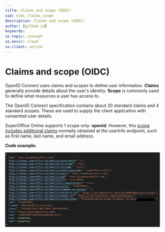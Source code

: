 ```yaml
---
title: Claims and scope (OIDC)
uid: oidc_claims_scope
description: Claims and scope (OIDC)
author: {github-id}
keywords:
so.topic: concept
so.envir: cloud
so.client: online
---
```


# Claims and scope (OIDC)

OpenID Connect uses claims and scopes to define user information. **Claims** generally provide details about the user's identity. **Scope** is commonly used to define what resources a user has access to.

The OpenID Connect specification contains about 20 standard claims and 4 standard scopes. These are used to supply the client application with consented user details.

SuperOffice Online supports 1 scope only: **openid**. However, this [scope includes additional claims][1] normally obtained at the userInfo endpoint, such as first name, last name, and email address.

**Code example:**

![JWT Claims][img1]

<!-- Referenced links -->
[1]: claims-reference.md

<!-- Referenced images -->
[img1]: media/jwt.png